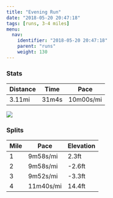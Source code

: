 ```yaml
---
title: "Evening Run"
date: "2018-05-20 20:47:18"
tags: [runs, 3-4 miles]
menu:
  nav:
    identifier: "2018-05-20 20:47:18"
    parent: "runs"
    weight: 130
---
```


### Stats

| Distance | Time | Pace |
|----------|------|------|
|3.11mi|31m4s|10m00s/mi|

<img src='https://maps.googleapis.com/maps/api/staticmap?maptype=roadmap&path=enc:wwjeIjhyLPgD`BxBHbKhF|L~H|DpJjPjHtVtFtc@i@}@Z`o@eB`UvBgS@cXs@kWn@`BaCqQeLmi@{JmQwD]kDaEkIk\l@lA&key=AIzaSyC1MId7bFpkLXNAaYhBSTb8jLyiSqzbDtM&size=800x800&markers=color:yellow|label:S|53.47212,-2.26454&markers=color:green|label:F|53.471999999999994,-2.26397'>

### Splits

| Mile | Pace | Elevation |
|------|------|-----------|
|1|9m58s/mi|2.3ft|
|2|9m58s/mi|-2.6ft|
|3|9m52s/mi|-3.3ft|
|4|11m40s/mi|14.4ft|
